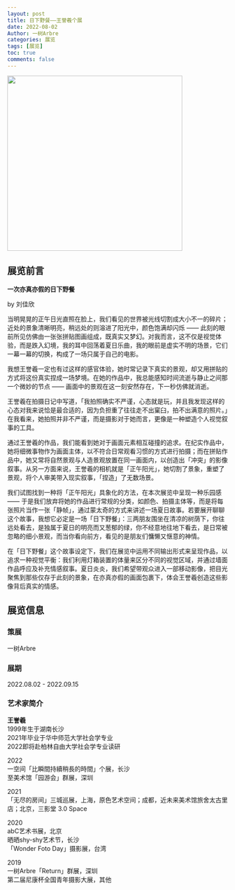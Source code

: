 ```yaml
---
layout: post
title: 日下野餐——王誉羲个展
date: 2022-08-02
Author: 一树Arbre
categories: 展览
tags: [展览]
toc: true
comments: false
--- 
```


<img src="https://i.imgtg.com/2022/08/15/KqGzI.png" width="400px" />


## 展览前言

**一次亦真亦假的日下野餐**

by 刘佳欣

当明晃晃的正午日光直照在脸上，我们看见的世界被光线切割成大小不一的碎片；近处的景象清晰明亮，稍远处的则溶进了阳光中，颜色饱满却闪烁 —— 此刻的眼前所见仿佛由一张张拼贴图画组成，既真实又梦幻。对我而言，这不仅是视觉体验，而是跌入幻境，我的耳中回荡着夏日乐曲，我的眼前是虚实不明的场景，它们一幕一幕的切换，构成了一场只属于自己的电影。

我想王誉羲一定也有过这样的感官体验，她时常记录下真实的景观，却又用拼贴的方式将这份真实捏成一场梦境。在她的作品中，我总能感知时间流逝与静止之间那一个微妙的节点 —— 画面中的景观在这一刻安然存在，下一秒仿佛就消逝。

王誉羲在拍摄日记中写道，「我拍照确实不严谨，心态就是玩，并且我发现这样的心态对我来说恰是最合适的，因为负担重了往往走不出窠臼，拍不出满意的照片。」在我看来，她拍照并非不严谨，而是摄影对于她而言，更像是一种塑造个人视觉叙事的工具。

通过王誉羲的作品，我们能看到她对于画面元素相互碰撞的追求。在纪实作品中，她将细微事物作为画面主体，以不符合日常观看习惯的方式进行拍摄；而在拼贴作品中，她又常将自然景观与人造景观放置在同一画面内，以创造出「冲突」的影像叙事。从另一方面来说，王誉羲的相机就是「正午阳光」，她切割了景象，重塑了景观，将个人审美带入现实叙事，「捏造」了无数场景。

我们试图找到一种将「正午阳光」具象化的方法，在本次展览中呈现一种乐园感 —— 于是我们放弃将她的作品进行常规的分类，如颜色、拍摄主体等，而是将每张照片当作一张「静帧」，通过蒙太奇的方式来讲述一场夏日故事。若要展开聊聊这个故事，我想它必定是一场「日下野餐」：三两朋友围坐在清凉的树荫下，你往远处看去，是独属于夏日的明亮而又葱郁的绿，你不经意地往地下看去，是日常被忽略的细小景观，而当你看向前方，看见的是朋友们慵懒又惬意的神情。

在「日下野餐」这个故事设定下，我们在展览中运用不同输出形式来呈现作品，以追求一种视觉平衡：我们利用灯箱装置的体量来区分不同的视觉区域，并通过墙面作品呼应及补充情感叙事。夏日炎炎，我们希望带观众进入一部移动影像，把目光聚焦到那些仅存于此刻的景象，在亦真亦假的画面包裹下，体会王誉羲创造这些影像背后真实的情感。

## 展览信息

### 策展

一树Arbre

### 展期

2022.08.02 - 2022.09.15

### 艺术家简介

**王誉羲**  
1999年生于湖南长沙  
2021年毕业于华中师范大学社会学专业  
2022即将赴柏林自由大学社会学专业读研

2022  
一空间「比瞬間持續稍長的時間」个展，长沙  
至美术馆「园游会」群展，深圳

2021  
「无尽的房间」三城巡展，上海，原色艺术空间；成都，近未来美术馆旅舍太古里店；北京，三影堂 3.0 Space

2020  
abC艺术书展，北京  
晒晒shy-shy艺术节，长沙  
「Wonder Foto Day」摄影展，台湾

2019  
一树Arbre「Return」群展，深圳  
第二届尼康杯全国青年摄影大展，其他
